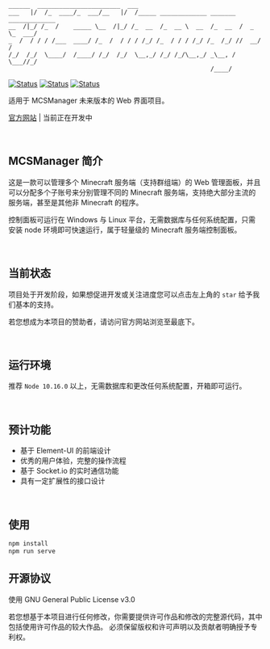```
______  _______________________  ___
___   |/  /_  ____/_  ___/__   |/  /_____ _____________ _______ _____________
__  /|_/ /_  /    _____ \__  /|_/ /_  __  /_  __ \  __  /_  __  /  _ \_  ___/
_  /  / / / /___  ____/ /_  /  / / / /_/ /_  / / / /_/ /_  /_/ //  __/  /
/_/  /_/  \____/  /____/ /_/  /_/  \__,_/ /_/ /_/\__,_/ _\__, / \___//_/
                                                        /____/
```

[![Status](https://img.shields.io/badge/npm-v6.9.0-blue.svg)](https://www.npmjs.com/)
[![Status](https://img.shields.io/badge/node-v10.16.0-blue.svg)](https://nodejs.org/en/download/)
[![Status](https://img.shields.io/badge/License-GPL-red.svg)](https://github.com/Suwings/MCSManager)


适用于 MCSManager 未来版本的 Web 界面项目。



[官方网站](http://mcsm.suwings.top/) | 当前正在开发中

<br />



MCSManager 简介
-----------
这是一款可以管理多个 Minecraft 服务端（支持群组端）的 Web 管理面板，并且可以分配多个子账号来分别管理不同的 Minecraft 服务端，支持绝大部分主流的服务端，甚至是其他非 Minecraft 的程序。

控制面板可运行在 Windows 与 Linux 平台，无需数据库与任何系统配置，只需安装 node 环境即可快速运行，属于轻量级的 Minecraft 服务端控制面板。


<br />

当前状态
-----------
项目处于开发阶段，如果想促进开发或关注进度您可以点击左上角的 `star` 给予我们基本的支持。

若您想成为本项目的赞助者，请访问官方网站浏览至最底下。

<br />

运行环境
-----------
推荐 `Node 10.16.0` 以上，无需数据库和更改任何系统配置，开箱即可运行。

<br />

预计功能
-----------
- 基于 Element-UI 的前端设计
- 优秀的用户体验，完整的操作流程
- 基于 Socket.io 的实时通信功能
- 具有一定扩展性的接口设计

<br />

使用
-----------
```bash
npm install
npm run serve
```

开源协议
-----------
使用 GNU General Public License v3.0

若您想基于本项目进行任何修改，你需要提供许可作品和修改的完整源代码，其中包括使用许可作品的较大作品。 必须保留版权和许可声明以及贡献者明确授予专利权。